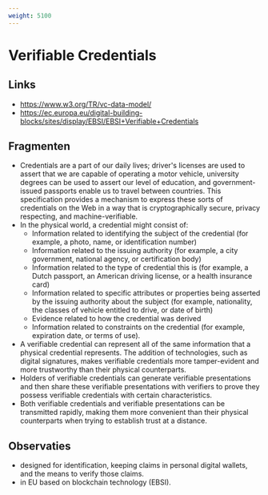 ```yaml
---
weight: 5100
---
```


# Verifiable Credentials

## Links
- https://www.w3.org/TR/vc-data-model/
- https://ec.europa.eu/digital-building-blocks/sites/display/EBSI/EBSI+Verifiable+Credentials

## Fragmenten
- Credentials are a part of our daily lives; driver's licenses are used to assert that we are capable of operating a motor vehicle, university degrees can be used to assert our level of education, and government-issued passports enable us to travel between countries. This specification provides a mechanism to express these sorts of credentials on the Web in a way that is cryptographically secure, privacy respecting, and machine-verifiable.
-  In the physical world, a credential might consist of:
   - Information related to identifying the subject of the credential (for example, a photo, name, or identification number)
   - Information related to the issuing authority (for example, a city government, national agency, or certification body)
   - Information related to the type of credential this is (for example, a Dutch passport, an American driving license, or a health insurance card)
   - Information related to specific attributes or properties being asserted by the issuing authority about the subject (for example, nationality, the classes of vehicle entitled to drive, or date of birth)
   - Evidence related to how the credential was derived
   - Information related to constraints on the credential (for example, expiration date, or terms of use).
- A verifiable credential can represent all of the same information that a physical credential represents. The addition of technologies, such as digital signatures, makes verifiable credentials more tamper-evident and more trustworthy than their physical counterparts.
- Holders of verifiable credentials can generate verifiable presentations and then share these verifiable presentations with verifiers to prove they possess verifiable credentials with certain characteristics.
- Both verifiable credentials and verifiable presentations can be transmitted rapidly, making them more convenient than their physical counterparts when trying to establish trust at a distance.

## Observaties
- designed for identification, keeping claims in personal digital wallets, and the means to verify those claims.
- in EU based on blockchain technology (EBSI).
